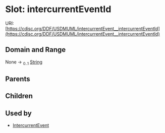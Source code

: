 
# Slot: intercurrentEventId




URI: [https://cdisc.org/DDF/USDMUML/intercurrentEvent__intercurrentEventId](https://cdisc.org/DDF/USDMUML/intercurrentEvent__intercurrentEventId)


## Domain and Range

None &#8594;  <sub>0..1</sub> [String](types/String.md)

## Parents


## Children


## Used by

 * [IntercurrentEvent](IntercurrentEvent.md)
